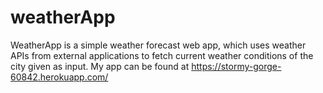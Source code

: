 # weatherApp
WeatherApp is a simple weather forecast web app, which uses weather APIs from external applications to fetch current weather conditions of the city given as input.
My app can be found at https://stormy-gorge-60842.herokuapp.com/
